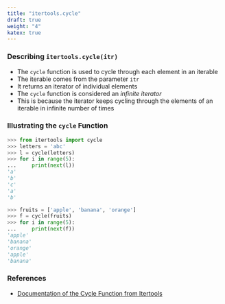 ```yaml
---
title: "itertools.cycle"
draft: true
weight: "4"
katex: true
---
```


### Describing `itertools.cycle(itr)`
- The `cycle` function is used to cycle through each element in an iterable
- The iterable comes from the parameter `itr`
- It returns an iterator of individual elements
- The `cycle` function is considered an *infinite iterator*
- This is because the iterator keeps cycling through the elements of an iterable in infinite number of times

### Illustrating the `cycle` Function

```python
>>> from itertools import cycle
>>> letters = 'abc'
>>> l = cycle(letters)
>>> for i in range(5):
...     print(next(l))
'a'
'b'
'c'
'a'
'b'

>>> fruits = ['apple', 'banana', 'orange']
>>> f = cycle(fruits)
>>> for i in range(5):
...     print(next(f))
'apple'
'banana'
'orange'
'apple'
'banana'
```

### References
- [Documentation of the Cycle Function from Itertools](https://docs.python.org/3/library/itertools.html#itertools.cycle)
